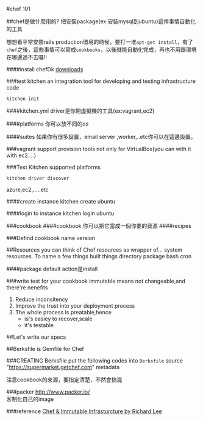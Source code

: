 #chef 101

##chef是做什麼用的?
把安裝package(ex:安裝mysql到ubuntu)這件事情自動化的工具

想想看平常安裝rails production環境的時候，要打一堆`apt-get install`，有了`chef`之後，這些事情可以寫成`cookbooks`，以後就能自動化完成，再也不用跟環境在哪邊過不去囉!!

####install chefDk
[downloads](http://downloads.getchef.com/chef-dk/mac/#/)

###test kitchen
an integration tool for developing and testing infrastructure code

```
kitchen init
```

####kitchen.yml
driver是你開虛擬機的工具(ex:vagrant,ec2)

####platforms
你可以放不同的os

####suites
如果你有很多設置，email server ,worker,..etc你可以在這邊設置。

###vagrant
support provision tools not only for VirtualBox(you can with it with ec2....)

###Test Kitchen supported platforms
```
kitchen driver discover
```
azure,ec2,.....etc

####create instance
	kitchen create ubuntu

####login to instance
	kitchen login ubuntu

###cookbook
####cookbook
你可以把它當成一個你要的資源
####recipes

###Defind cookbook
name
version

##Resources
you can think of Chef resources as wrapper of... system resources. To name a few things built things
directory
package
bash
cron


####package
default action是install


###write test for your cookbook
immutable means not changeable,and there're nenefits

1. Reduce inconsitency
2. Improve the trust into your deployment process
3. The whole process is preatable,hence
	* is's easiey to recover,scale
	* it's testable

##Let's write our specs

##Berksfile
is Gemfile for Chef

###CREATING Berksfile
put the following codes into `Berksfile`
	source "https://supermarket.getchef.com"
	metadata

注意cookbook的來源，要指定清楚，不然會搞混


###packer
http://www.packer.io/	
客制化自己的image

###reference
[Chef & Immutable Infrasturcture by Richard Lee](https://speakerdeck.com/dlackty/chef-and-immutable-infrasturcture)